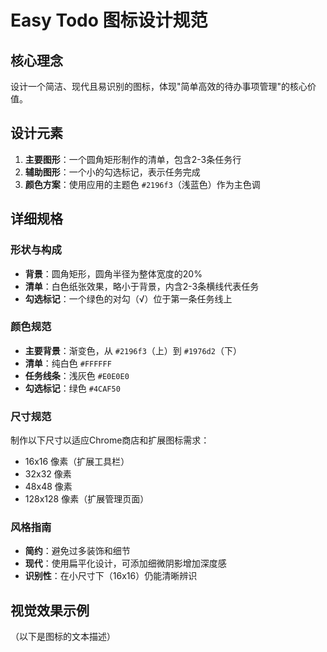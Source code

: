 # Easy Todo 图标设计规范

## 核心理念
设计一个简洁、现代且易识别的图标，体现"简单高效的待办事项管理"的核心价值。

## 设计元素
1. **主要图形**：一个圆角矩形制作的清单，包含2-3条任务行
2. **辅助图形**：一个小的勾选标记，表示任务完成
3. **颜色方案**：使用应用的主题色 `#2196f3`（浅蓝色）作为主色调

## 详细规格

### 形状与构成
- **背景**：圆角矩形，圆角半径为整体宽度的20%
- **清单**：白色纸张效果，略小于背景，内含2-3条横线代表任务
- **勾选标记**：一个绿色的对勾（√）位于第一条任务线上

### 颜色规范
- **主要背景**：渐变色，从 `#2196f3`（上）到 `#1976d2`（下）
- **清单**：纯白色 `#FFFFFF`
- **任务线条**：浅灰色 `#E0E0E0`
- **勾选标记**：绿色 `#4CAF50`

### 尺寸规范
制作以下尺寸以适应Chrome商店和扩展图标需求：
- 16x16 像素（扩展工具栏）
- 32x32 像素
- 48x48 像素
- 128x128 像素（扩展管理页面）

### 风格指南
- **简约**：避免过多装饰和细节
- **现代**：使用扁平化设计，可添加细微阴影增加深度感
- **识别性**：在小尺寸下（16x16）仍能清晰辨识

## 视觉效果示例
（以下是图标的文本描述）

